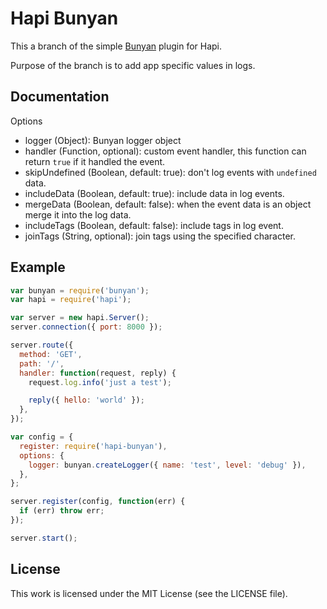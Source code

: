 # Hapi Bunyan

This a branch of the simple [Bunyan][bunyan] plugin for Hapi.

Purpose of the branch is to add app specific values in logs.

## Documentation

Options

 * logger (Object): Bunyan logger object
 * handler (Function, optional): custom event handler, this function can return `true` if it handled the event.
 * skipUndefined (Boolean, default: true): don't log events with `undefined` data.
 * includeData (Boolean, default: true): include data in log events.
 * mergeData (Boolean, default: false): when the event data is an object merge it into the log data.
 * includeTags (Boolean, default: false): include tags in log event.
 * joinTags (String, optional): join tags using the specified character.

## Example

``` javascript
var bunyan = require('bunyan');
var hapi = require('hapi');

var server = new hapi.Server();
server.connection({ port: 8000 });

server.route({
  method: 'GET',
  path: '/',
  handler: function(request, reply) {
    request.log.info('just a test');

    reply({ hello: 'world' });
  },
});

var config = {
  register: require('hapi-bunyan'),
  options: {
    logger: bunyan.createLogger({ name: 'test', level: 'debug' }),
  },
};

server.register(config, function(err) {
  if (err) throw err;
});

server.start();
```

## License

This work is licensed under the MIT License (see the LICENSE file).

[bunyan]: https://www.npmjs.org/package/bunyan
